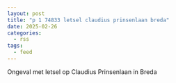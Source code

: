 ```yaml
---
layout: post
title: "p 1 74833 letsel claudius prinsenlaan breda"
date: 2025-02-26
categories: 
  - rss
tags: 
  - feed
---
```


Ongeval met letsel op Claudius Prinsenlaan in Breda
